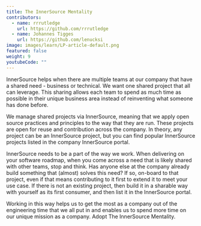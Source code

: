 ```yaml
---
title: The InnerSource Mentality
contributors:
  - name: rrrutledge
    url: https://github.com/rrrutledge
  - name: Johannes Tigges
    url: https://github.com/lenucksi
image: images/learn/LP-article-default.png
featured: false
weight: 9
youtubeCode: ""
---
```

<div class="paragraph">
<p>InnerSource helps when there are multiple teams at our company that have a shared need - business or technical.
We want one shared project that all can leverage.
This sharing allows each team to spend as much time as possible in their unique business area instead of reinventing what someone has done before.</p>
</div>
<div class="paragraph">
<p>We manage shared projects via InnerSource, meaning that we apply open source practices and principles to the way that they are run.
These projects are open for reuse and contribution across the company.
In theory, any project can be an InnerSource project, but you can find popular InnerSource projects listed in the company InnerSource portal.</p>
</div>
<div class="paragraph">
<p>InnerSource needs to be a part of the way we work.
When delivering on your software roadmap, when you come across a need that is likely shared with other teams, stop and think.
Has anyone else at the company already build something that (almost) solves this need?
If so, on-board to that project, even if that means contributing to it first to extend it to meet your use case.
If there is not an existing project, then build it in a sharable way with yourself as its first consumer, and then list it in the InnerSource portal.</p>
</div>
<div class="paragraph">
<p>Working in this way helps us to get the most as a company out of the engineering time that we all put in and enables us to spend more time on our unique mission as a company.
Adopt The InnerSource Mentality.</p>
</div>
<!--- This file autogenerated from https://github.com/InnerSourceCommons/InnerSourceLearningPath/blob/main/scripts -->